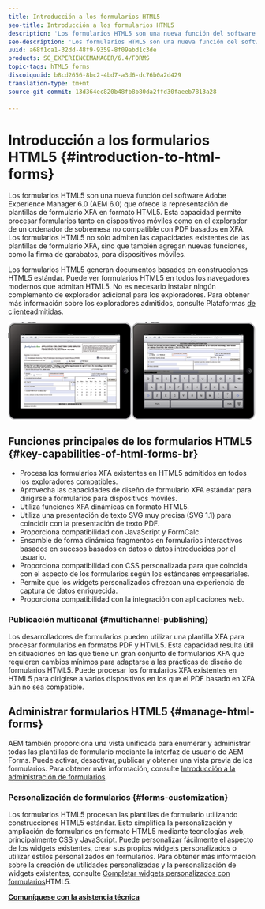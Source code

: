 ```yaml
---
title: Introducción a los formularios HTML5
seo-title: Introducción a los formularios HTML5
description: 'Los formularios HTML5 son una nueva función del software Adobe Experience Manager 6.0 (AEM 6.0) que ofrece la representación de plantillas de formulario XFA en formato HTML5. '
seo-description: 'Los formularios HTML5 son una nueva función del software Adobe Experience Manager 6.0 (AEM 6.0) que ofrece la representación de plantillas de formulario XFA en formato HTML5. '
uuid: a68f1ca1-32dd-48f9-9359-8f09abd1c3de
products: SG_EXPERIENCEMANAGER/6.4/FORMS
topic-tags: hTML5_forms
discoiquuid: b8cd2656-8bc2-4bd7-a3d6-dc76b0a2d429
translation-type: tm+mt
source-git-commit: 13d364ec820b48fb8b80da2ffd30faeeb7813a28

---
```



# Introducción a los formularios HTML5 {#introduction-to-html-forms}

Los formularios HTML5 son una nueva función del software Adobe Experience Manager 6.0 (AEM 6.0) que ofrece la representación de plantillas de formulario XFA en formato HTML5. Esta capacidad permite procesar formularios tanto en dispositivos móviles como en el explorador de un ordenador de sobremesa no compatible con PDF basados en XFA. Los formularios HTML5 no sólo admiten las capacidades existentes de las plantillas de formulario XFA, sino que también agregan nuevas funciones, como la firma de garabatos, para dispositivos móviles.

Los formularios HTML5 generan documentos basados en construcciones HTML5 estándar. Puede ver formularios HTML5 en todos los navegadores modernos que admitan HTML5. No es necesario instalar ningún complemento de explorador adicional para los exploradores. Para obtener más información sobre los exploradores admitidos, consulte Plataformas [de cliente](https://adobe.com/go/learn_aemforms_supportedplatforms_63)admitidas.

![](do-not-localize/mobile_form_on_an_ipad_date_14.png)

## Funciones principales de los formularios HTML5 {#key-capabilities-of-html-forms-br}

* Procesa los formularios XFA existentes en HTML5 admitidos en todos los exploradores compatibles.
* Aprovecha las capacidades de diseño de formulario XFA estándar para dirigirse a formularios para dispositivos móviles.
* Utiliza funciones XFA dinámicas en formato HTML5.
* Utiliza una presentación de texto SVG muy precisa (SVG 1.1) para coincidir con la presentación de texto PDF.
* Proporciona compatibilidad con JavaScript y FormCalc.
* Ensamble de forma dinámica fragmentos en formularios interactivos basados en sucesos basados en datos o datos introducidos por el usuario.
* Proporciona compatibilidad con CSS personalizada para que coincida con el aspecto de los formularios según los estándares empresariales.
* Permite que los widgets personalizados ofrezcan una experiencia de captura de datos enriquecida.
* Proporciona compatibilidad con la integración con aplicaciones web.

### Publicación multicanal {#multichannel-publishing}

Los desarrolladores de formularios pueden utilizar una plantilla XFA para procesar formularios en formatos PDF y HTML5. Esta capacidad resulta útil en situaciones en las que tiene un gran conjunto de formularios XFA que requieren cambios mínimos para adaptarse a las prácticas de diseño de formularios HTML5. Puede procesar los formularios XFA existentes en HTML5 para dirigirse a varios dispositivos en los que el PDF basado en XFA aún no sea compatible.

## Administrar formularios HTML5 {#manage-html-forms}

AEM también proporciona una vista unificada para enumerar y administrar todas las plantillas de formulario mediante la interfaz de usuario de AEM Forms. Puede activar, desactivar, publicar y obtener una vista previa de los formularios. Para obtener más información, consulte [Introducción a la administración de formularios](/help/forms/using/introduction-managing-forms.md).

### Personalización de formularios {#forms-customization}

Los formularios HTML5 procesan las plantillas de formulario utilizando construcciones HTML5 estándar. Esto simplifica la personalización y ampliación de formularios en formato HTML5 mediante tecnologías web, principalmente CSS y JavaScript. Puede personalizar fácilmente el aspecto de los widgets existentes, crear sus propios widgets personalizados o utilizar estilos personalizados en formularios. Para obtener más información sobre la creación de utilidades personalizadas y la personalización de widgets existentes, consulte [Completar widgets personalizados con formularios](/help/forms/using/custom-widgets.md)HTML5.

**[Comuníquese con la asistencia técnica](https://www.adobe.com/account/sign-in.supportportal.html)**
